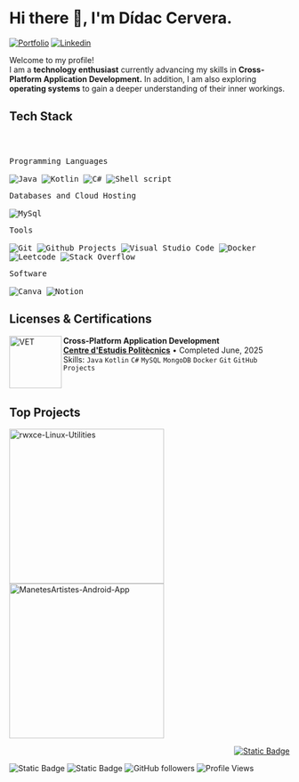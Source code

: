 <h1>Hi there 👋, I'm Dídac Cervera.</h1>

<!-- Header Links -->

[![Portfolio](https://img.shields.io/badge/-Portfolio-red?style=flat&logo=appveyor&logoColor=white)](https://bento.me/rwxce)
[![Linkedin](https://img.shields.io/badge/-LinkedIn-blue?style=flat&logo=Linkedin&logoColor=white)](https://www.linkedin.com/in/dcervera99/)

<!-- Short Bio -->
<p>Welcome to my profile! </br> I am a <b>technology enthusiast</b> currently advancing my skills in <b>Cross-Platform Application Development.</b> In addition, I am also exploring <b>operating systems</b> to gain a deeper understanding of their inner workings.</p>

<!-- Tech Stack -->
<h2>Tech Stack</h2>

<div>
	<p style="display: inline-block;">
	<p>
		<kbd>
			<kbd>Programming Languages</kbd>
			<br>
			<br>
			<img alt="Java" src="https://img.shields.io/badge/Java-05122A?logo=openjdk&style=flat">
			<img alt= "Kotlin" src="https://img.shields.io/badge/Kotlin-flat?style=flat&logo=kotlin&logoColor=white&labelColor=%23061227&color=%23061227">
			<img alt="C#" src="https://img.shields.io/badge/C%23-flat?style=flat&logo=c%2B%2B&logoColor=white&labelColor=%23061227&color=%23061227">
			<img alt="Shell script" src="https://img.shields.io/badge/Shell%20Script-05122A?style=flat&logo=gnu-bash&logoColor=white">
		</kbd>
	</p>
	<p>
		<kbd>
			<kbd>Databases and Cloud Hosting</kbd>
			<br>
			<br>
			<img alt="MySql" src="https://img.shields.io/badge/MySQL-05122A?style=flat&logo=MySql">
		</kbd>
	</p>
	<p>
		<kbd>
			<kbd>Tools</kbd>
			<br>
			<br>
			<img alt="Git" src="https://img.shields.io/badge/Git-05122A?style=flat&logo=Git">
			<img alt="Github Projects" src="https://img.shields.io/badge/Github%20Desktop-05122A?style=flat&logo=Github">
			<img alt="Visual Studio Code" src="https://img.shields.io/badge/Visual%20Studio%20Code-05122A?style=flat&logo=vscodium">
			<img alt="Docker" src="https://img.shields.io/badge/Docker-flat?style=flat&logo=docker&logoColor=white&labelColor=%23061227&color=%23061227">
			<img alt="Leetcode" src="https://img.shields.io/badge/Leetcode-05122A?style=flat&logo=Leetcode">
			<img alt="Stack Overflow" src="https://img.shields.io/badge/StackOverflow-05122A?style=flat&logo=StackOverflow">
		</kbd>
	</p>
		<p>
		<kbd>
			<kbd>Software</kbd>
			<br>
			<br>
			<img alt="Canva" src="https://img.shields.io/badge/Canva-05122A?style=flat&logo=Canva">
			<img alt="Notion" src="https://img.shields.io/badge/Notion-05122A?style=flat&logo=Notion">
		</kbd>
	</p>
    </p>
</div>

<h2>Licenses & Certifications</h2>

[<img align="left" height="94px" width="94px" alt="VET" src="https://media.licdn.com/dms/image/v2/C560BAQHDy5iO9Q3oow/company-logo_200_200/company-logo_200_200/0/1630583657217/centre_destudis_politcnics_logo?e=1745452800&v=beta&t=7Nq9NG8GDBM1MgY2vcVQUFjZ2Wh3hyvHxh2ZpJHAIWI"/>](https://politecnics.barcelona/formacio-professional/grau-superior-desenvolupament-aplicacions-multiplataforma/)
**Cross-Platform Application Development** \
[**Centre d'Estudis Politècnics**](https://politecnics.barcelona/) • Completed June, 2025\
Skills: `Java` `Kotlin` `C#` `MySQL` `MongoDB` `Docker` `Git` `GitHub Projects`

<br>
<h2>Top Projects</h2>
<p>
  <a href="https://github.com/rwxce/linux-utilities">
  		<img width="278" src="https://denvercoder1-github-readme-stats.vercel.app/api/pin/?username=rwxce&repo=linux-utilities&theme=dark&bg_color=0D1017&title_color=E8EDF3&hide_border=false&icon_color=E8EDF3&show_icons=false&border_radius=0" alt="rwxce-Linux-Utilities"></a>
  <a href="https://github.com/ManetesArtistes/android-app">
  		<img width="278" src="https://denvercoder1-github-readme-stats.vercel.app/api/pin/?username=manetesartistes&repo=android-app&theme=dark&bg_color=0D1017&title_color=E8EDF3&hide_border=false&icon_color=E8EDF3&show_icons=false&border_radius=0" alt="ManetesArtistes-Android-App"></a>
</p>

  <!-- All projects -->
  <p align="right">
    <a href="https://github.com/rwxce?tab=repositories"><img alt="Static Badge" src="https://img.shields.io/badge/All%20Projects-05122A?style=flat-square"></a>
  </p>

<!-- Footer -->

![Static Badge](https://img.shields.io/badge/Thanks%20for%20visiting!-05122A)
![Static Badge](https://img.shields.io/badge/Star%20%E2%AD%90%20some%20repositories%20you%20find%20helpful!%20-05122A)
![GitHub followers](https://img.shields.io/github/followers/rwxce?style=flat&logo=github&color=05122A&labelColor=05122A)
![Profile Views](https://komarev.com/ghpvc/?username=rwxce&style=flat&labelolor=05122A&color=05122A)